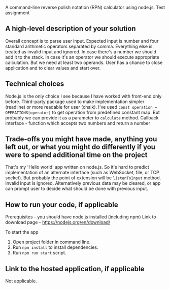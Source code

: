 A command-line reverse polish notation (RPN) calculator using node.js. Test assignment

A high-level description of your solution
-----------------
Overall concept is to parse user input. Expected input is number and four standard arithmetic operators separated by comma.
Everything else is treated as invalid input and ignored. In case there's a number we should add it to the stack.
In case it's an operator we should execute appropriate calculation. But we need at least two operands.
User has a chance to close application and to clear values and start over.


Technical choices
-----------------
Node.js is the only choice I see because I have worked with front-end only before. Third-party package used to make implementation simpler (readline) or more readable for user (chalk).
I've used `const operation = OPERATIONS[operator]` to get operation from predefined constant map.
But probably we can provide it as a parameter to `calculate` method.
Callback interface - function which accepts two numbers and return a number


Trade-offs you might have made, anything you left out, or what you might do differently if you were to spend additional time on the project
-----------------
That's my 'Hello world' app written on node.js. So it's hard to predict implementation of an alternate interface (such as WebSocket, file, or TCP socket).
But probably the point of extension will be `listenToInput` method.
Invalid input is ignored. Alternatively previous data may be cleared, or app can prompt user to decide what should be done with previous input.


How to run your code, if applicable
-----------------
Prerequisites - you should have node.js installed (including npm)
Link to download page - https://nodejs.org/en/download/

To start the app
1. Open project folder in command line.
1. Run `npm install` to install dependencies.
1. Run `npm run start` script.


Link to the hosted application, if applicable
-----------------
Not applicable.

